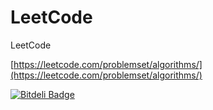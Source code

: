 # LeetCode
LeetCode

[https://leetcode.com/problemset/algorithms/](https://leetcode.com/problemset/algorithms/)

[![Bitdeli Badge](https://d2weczhvl823v0.cloudfront.net/y521263/leetcode/trend.png)](https://bitdeli.com/free "Bitdeli Badge")

